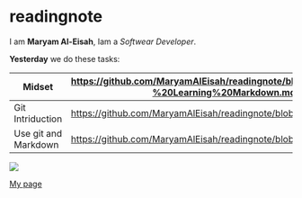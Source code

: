 # readingnote



I am **Maryam Al-Eisah**, Iam a *Softwear Developer*.

**Yesterday** we do these tasks:




| Midset | https://github.com/MaryamAlEisah/readingnote/blob/main/01b%20-%20Learning%20Markdown.md |
| ----------- | ----------- |
| Git Intriduction |https://github.com/MaryamAlEisah/readingnote/blob/main/read2.md|
| Use git and Markdown|https://github.com/MaryamAlEisah/readingnote/blob/main/read1.md |

![](https://fscomps.fotosearch.com/compc/CSP/CSP320/photos-software-developer-programming-stock-image__k49565133.jpg)

[My page](https://github.com/MaryamAlEisah/readingnote)